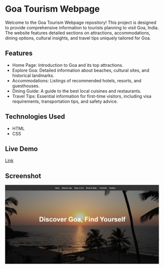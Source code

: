 # Goa Tourism Webpage
Welcome to the Goa Tourism Webpage repository! This project is designed to provide comprehensive information to tourists planning to visit Goa, India. The website features detailed sections on attractions, accommodations, dining options, cultural insights, and travel tips uniquely tailored for Goa.

## Features
- Home Page: Introduction to Goa and its top attractions.
- Explore Goa: Detailed information about beaches, cultural sites, and historical landmarks.
- Accommodations: Listings of recommended hotels, resorts, and guesthouses.
- Dining Guide: A guide to the best local cuisines and restaurants.
- Travel Tips: Essential information for first-time visitors, including visa requirements, transportation tips, and safety advice.

## Technologies Used
- HTML
- CSS

## Live Demo
[Link](https://dotsahilr.github.io/Goa-Tourism/)

## Screenshot
![Screenshot](https://github.com/DotSahilR/Goa-Tourism/blob/main/output1.png)

